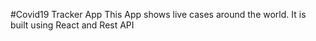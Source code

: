 #Covid19 Tracker App
This App shows live cases around the world. It is built using React and Rest API
